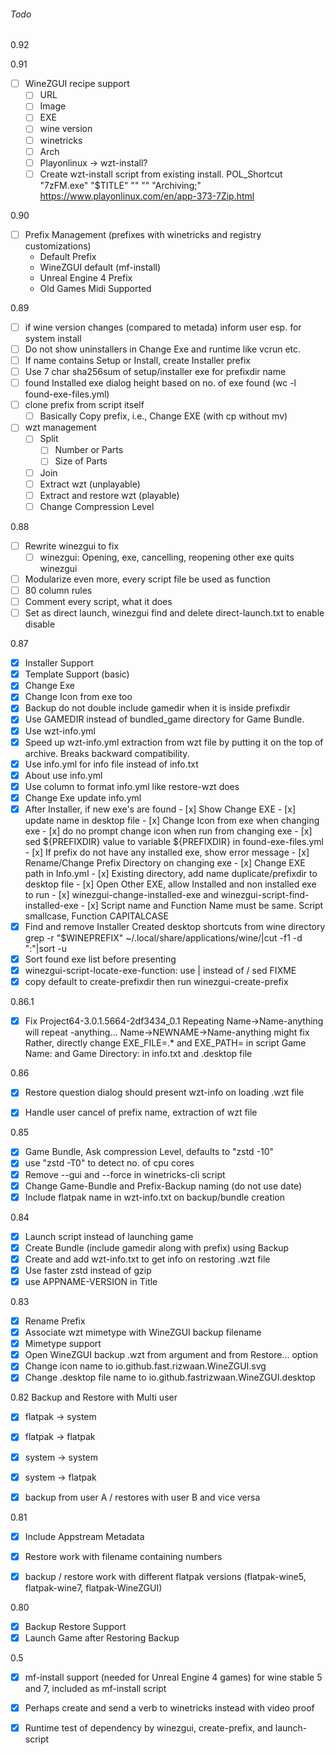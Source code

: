 ###### Todo
0.92 

0.91
- [ ] WineZGUI recipe support
    - [ ] URL
    - [ ] Image
    - [ ] EXE
    - [ ] wine version
    - [ ] winetricks
    - [ ] Arch
    - [ ] Playonlinux -> wzt-install?
    - [ ] Create wzt-install script from existing install.
         POL_Shortcut "7zFM.exe" "$TITLE" "" "" "Archiving;"
         https://www.playonlinux.com/en/app-373-7Zip.html 

0.90
- [ ] Prefix Management (prefixes with winetricks and registry customizations)
  - Default Prefix 
  - WineZGUI default (mf-install)
  - Unreal Engine 4 Prefix
  - Old Games Midi Supported

0.89
- [ ] if wine version changes (compared to metada) inform user esp. for system install
- [ ] Do not show uninstallers in Change Exe and runtime like vcrun etc.
- [ ] If name contains Setup or Install, create Installer prefix
- [ ] Use 7 char sha256sum of setup/installer exe for prefixdir name
- [ ] found Installed exe dialog height based on no. of exe found (wc -l found-exe-files.yml)
- [ ] clone prefix from script itself
  - [ ] Basically Copy prefix, i.e., Change EXE (with cp without mv) 
- [ ] wzt management
    - [ ] Split
        - [ ] Number or Parts
        - [ ] Size of Parts
    - [ ] Join
    - [ ] Extract wzt (unplayable)
    - [ ] Extract and restore wzt (playable)
    - [ ] Change Compression Level

0.88
- [ ] Rewrite winezgui to fix
  - [ ] winezgui:  Opening, exe, cancelling, reopening other exe quits winezgui
- [ ] Modularize even more, every script file be used as function
- [ ] 80 column rules
- [ ] Comment every script, what it does
- [ ] Set as direct launch, winezgui find and delete direct-launch.txt to enable disable
  
0.87
- [x] Installer Support
- [x] Template Support (basic)
- [x] Change Exe
- [x] Change Icon from exe too
- [x] Backup do not double include gamedir when it is inside prefixdir
- [x] Use GAMEDIR instead of bundled_game directory for Game Bundle.
- [x] Use wzt-info.yml
- [x] Speed up wzt-info.yml extraction from wzt file by putting it on the top of
      archive. Breaks backward compatibility.
- [x] Use info.yml for info file instead of info.txt
- [x] About use info.yml
- [x] Use column to format info.yml like restore-wzt does
- [x] Change Exe update info.yml
- [x] After Installer, if new exe's are found
      - [x] Show Change EXE
      - [x] update name in desktop file
      - [x] Change Icon from exe when changing exe
      - [x] do no prompt change icon when run from changing exe
      - [x] sed ${PREFIXDIR} value to variable ${PREFIXDIR} in found-exe-files.yml
      - [x] If prefix do not have any installed exe, show error message
      - [x] Rename/Change Prefix Directory on changing exe
      - [x] Change EXE path in Info.yml
      - [x] Existing directory, add name duplicate/prefixdir to desktop file
      - [x] Open Other EXE, allow Installed and non installed exe to run
      - [x] winezgui-change-installed-exe and winezgui-script-find-installed-exe
      - [x] Script name and Function Name must be same. Script smallcase, Function CAPITALCASE
- [x] Find and remove Installer Created desktop shortcuts from wine directory
      grep -r "$WINEPREFIX" ~/.local/share/applications/wine/|cut -f1 -d ":"|sort -u
- [x] Sort found exe list before presenting 
- [x] winezgui-script-locate-exe-function: use | instead of / sed FIXME
- [x] copy default to create-prefixdir then run winezgui-create-prefix

0.86.1
- [x] Fix Project64-3.0.1.5664-2df3434_0.1 Repeating
      Name->Name-anything will repeat -anything...
      Name->NEWNAME->Name-anything might fix
      Rather, directly change EXE_FILE=.* and EXE_PATH= in script
      Game Name: and Game Directory: in info.txt and .desktop file

0.86
- [x] Restore question dialog should present wzt-info on loading .wzt file
- [x] Handle user cancel of prefix name, extraction of wzt file


0.85
- [x] Game Bundle, Ask compression Level, defaults to "zstd -10"
- [x] use "zstd -T0" to detect no. of cpu cores
- [x] Remove --gui and --force in winetricks-cli script
- [x] Change Game-Bundle and Prefix-Backup naming (do not use date)
- [x] Include flatpak name in wzt-info.txt on backup/bundle creation

0.84
- [x] Launch script instead of launching game
- [x] Create Bundle (include gamedir along with prefix) using Backup
- [x] Create and add wzt-info.txt to get info on restoring .wzt file
- [x] Use faster zstd instead of gzip
- [x] use APPNAME-VERSION in Title

0.83
- [x] Rename Prefix
- [x] Associate wzt mimetype with WineZGUI backup filename
- [x] Mimetype support
- [x] Open WineZGUI backup .wzt from argument and from Restore... option
- [x] Change icon name to io.github.fast.rizwaan.WineZGUI.svg
- [x] Change .desktop file name to io.github.fastrizwaan.WineZGUI.desktop

0.82
Backup and Restore with Multi user
- [x] flatpak -> system
- [x] flatpak -> flatpak
- [x] system -> system
- [x] system -> flatpak
- [x] backup from user A / restores with user B and vice versa


0.81

- [x] Include Appstream Metadata
- [x] Restore work with filename containing numbers
- [x] backup / restore work with different flatpak versions (flatpak-wine5, flatpak-wine7, flatpak-WineZGUI)



0.80

- [x] Backup Restore Support
- [x] Launch Game after Restoring Backup

0.5

- [x] mf-install support (needed for Unreal Engine 4 games) for wine stable 5 and 7, included as mf-install script
- [x] Perhaps create and send a verb to winetricks instead with video proof
- [x] Runtime test of dependency by winezgui, create-prefix, and launch-script




